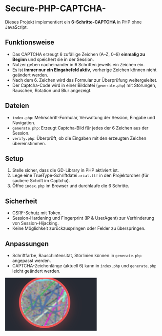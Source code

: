 # Secure-PHP-CAPTCHA-

Dieses Projekt implementiert ein **6-Schritte-CAPTCHA** in PHP ohne JavaScript.  

## Funktionsweise

- Das CAPTCHA erzeugt 6 zufällige Zeichen (A–Z, 0–9) **einmalig zu Beginn** und speichert sie in der Session.  
- Nutzer geben nacheinander in 6 Schritten jeweils ein Zeichen ein.  
- Es ist **immer nur ein Eingabefeld aktiv**, vorherige Zeichen können nicht geändert werden.  
- Nach dem 6. Zeichen wird das Formular zur Überprüfung weitergeleitet.  
- Der Captcha-Code wird in einer Bilddatei (`generate.php`) mit Störungen, Rauschen, Rotation und Blur angezeigt.

## Dateien

- `index.php`: Mehrschritt-Formular, Verwaltung der Session, Eingabe und Navigation.  
- `generate.php`: Erzeugt Captcha-Bild für jedes der 6 Zeichen aus der Session.  
- `verify.php`: Überprüft, ob die Eingaben mit den erzeugten Zeichen übereinstimmen.

## Setup

1. Stelle sicher, dass die GD-Library in PHP aktiviert ist.  
2. Lege eine TrueType-Schriftdatei `arial.ttf` in den Projektordner (für saubere Schrift im Captcha).  
3. Öffne `index.php` im Browser und durchlaufe die 6 Schritte.

## Sicherheit

- CSRF-Schutz mit Token.  
- Session-Hardening und Fingerprint (IP & UserAgent) zur Verhinderung von Session-Hijacking.  
- Keine Möglichkeit zurückzuspringen oder Felder zu überspringen.

## Anpassungen

- Schriftfarbe, Rauschintensität, Störlinien können in `generate.php` angepasst werden.  
- CAPTCHA-Zeichenlänge (aktuell 6) kann in `index.php` und `generate.php` leicht geändert werden.

 <img src="img/Screenshot 2025-08-08 002358.png" width="300"/>
